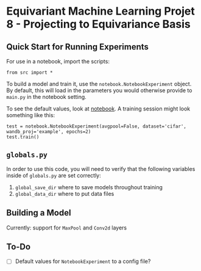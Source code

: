 # Equivariant Machine Learning Projet 8 - Projecting to Equivariance Basis

## Quick Start for Running Experiments
For use in a notebook, import the scripts:
```
from src import *
```

To build a model and train it, use the `notebook.NotebookExperiment` object. 
By default, this will load in the parameters you would otherwise provide to
`main.py` in the notebook setting. 

To see the default values, look at [notebook](src/notebook.py#46). 
A training session might look something like this:

```
test = notebook.NotebookExperiment(avgpool=False, dataset='cifar', wandb_proj='example', epochs=2)
test.train()
```



## `globals.py`
In order to use this code, you will need to verify that the following variables 
inside of `globals.py` are set correctly:
1. `global_save_dir` where to save models throughout training
2. `global_data_dir` where to put data files

## Building a Model
Currently: support for `MaxPool` and `Conv2d` layers


## To-Do
- [ ] Default values for `NotebookExperiment` to a config file?